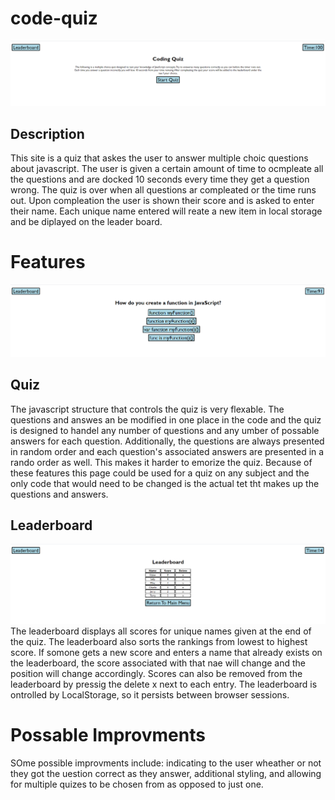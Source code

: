 # code-quiz
![img](img/Capture.PNG)
## Description
This site is a quiz that askes the user to answer multiple choic questions about javascript. The user is given a certain amount of time to ocmpleate all the questions and are docked 10 seconds every time they get a question wrong. The quiz is over when all questions ar compleated or the time runs out. Upon compleation the user is shown their score and is asked to enter their name. Each unique name entered will reate a new item in local storage and be diplayed on the leader board.

# Features
![img](img/Capture2.PNG)
## Quiz
The javascript structure that controls the quiz is very flexable. The questions and answes an be modified in one place in the code and the quiz is designed to handel any number of questions and any umber of possable answers for each question. Additionally, the questions are always presented in random order and each question's associated answers are presented in a rando order as well. This makes it harder to emorize the quiz. Because of these features this page could be used for a quiz on any subject and the only code that would need to be changed is the actual tet tht makes up the questions and answers.
## Leaderboard
![img](img/Capture3.PNG)
The leaderboard displays all scores for unique names given at the end of the quiz. The leaderboard also sorts the rankings from lowest to highest score. If somone gets a new score and enters a name that already exists on the leaderboard, the score associated with that nae will change and the position will change accordingly. Scores can also be removed from the leaderboard by pressig the delete x next to each entry. The leaderboard is ontrolled by LocalStorage, so it persists between browser sessions.

# Possable Improvments
SOme possible improvments include: indicating to the user wheather or not they got the uestion correct as they answer, additional styling, and allowing for multiple quizes to be chosen from as opposed to just one.